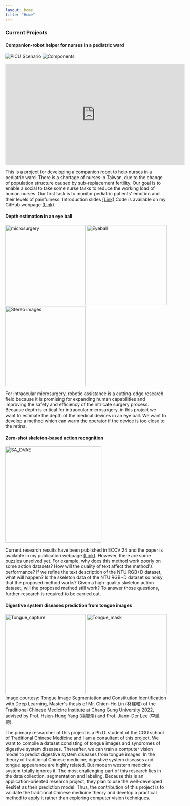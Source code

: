 ```yaml
---
layout: home
title: "Home"
---
```


<h3 class="fw-bold">Current Projects</h3>

#### Companion-robot helper for nurses in a pediatric ward
![PICU Scenario](http://yangchihyuan.github.io/assets/img/PICU_Scenario_1.jpg)
![Components](http://yangchihyuan.github.io/assets/img/RobotNurseHelperComponents.jpg)

<iframe width="560" height="315" src="https://www.youtube.com/embed/gLJKk88el-U?si=Fk2D7acL8COeuUGV" title="YouTube video player" frameborder="0" allow="accelerometer; autoplay; clipboard-write; encrypted-media; gyroscope; picture-in-picture; web-share" referrerpolicy="strict-origin-when-cross-origin" allowfullscreen></iframe>

This is a project for developing a companion robot to help nurses in a pediatric ward. There is a shortage of nurses in Taiwan, due to the change of population structure caused by sub-replacement fertility. Our goal is to enable a social to take some nurse tasks to reduce the working load of human nurses. Our first task is to monitor pediatric patients' emotion and their levels of painfulness.
Introduction slides [(Link)](https://www.dropbox.com/scl/fi/zmytc7e8zdvyo8svnumpc/Zenbo-Nurse-Helper.pptx?rlkey=yfq7dhkctzgfsa6h7bca49oe5&dl=0)
Code is available on my GitHub webpage [(Link)](https://github.com/yangchihyuan/ZenboNurseHelper).

#### Depth estimation in an eye ball

<img src="http://yangchihyuan.github.io/assets/img/microsurgery.jpg" height="250" alt="microsurgery">
<img src="http://yangchihyuan.github.io/assets/img/Eyeball.jpg" height="250" alt="Eyeball">
<img src="http://yangchihyuan.github.io/assets/img/007_MH_RD_3D_merged.jpg" height="250" alt="Stereo images">

For intraocular microsurgery, robotic assistance is a cutting-edge research field because it is promising for expanding human capabilities and improving the safety and efficiency of the intricate surgery process. Because depth is critical for intraocular microsurgery, in this project we want to estimate the depth of the medical devices in an eye ball. We want to develop a method which can warm the operator if the device is too close to the retina.

#### Zero-shot skeleton-based action recognition
<img src="http://yangchihyuan.github.io/publications/ECCV_2024_SA_DVAE.jpg" height="300" alt="SA_DVAE">

Current research results have been published in ECCV'24 and the paper is available in my publication webpage [(Link)](https://yangchihyuan.github.io/publications). However, there are some puzzles unsolved yet. For example, why does this method work poorly on some action datasets? How will the quality of text affect the method's performance? If we refine the text description of the NTU RGB+D dataset, what will happen? Is the skeleton data of the NTU RGB+D dataset so noisy that the proposed method works? Given a high-quality skeleton action dataset, will the proposed method still work?
To answer those questions, further research is required to be carried out.

#### Digestive system diseases prediction from tongue images
<img src="http://yangchihyuan.github.io/assets/img/Tongue_capture.jpg" height="250" alt="Tongue_capture">
<img src="http://yangchihyuan.github.io/assets/img/Tongue_mask.jpg" height="250" alt="Tongue_mask">
<br/>Image courtesy: Tongue Image Segmentation and Constitution Identification with Deep Learning, Master's thesis of Mr. Chien-Ho Lin (林建和) of the Traditional Chinese Medicine Institute at Chang Gung University 2022, advised by Prof. Hsien-Hung Yang (楊賢鴻) and Prof. Jiann-Der Lee (李建德).

The primary researcher of this project is a Ph.D. student of the CGU school of Traditional Chinese Medicine and I am a consultant of this project. We want to compile a dataset consisting of tongue images and syndromes of digestive system diseases. Thereafter, we can train a computer vision model to predict digestive system diseases from tongue images. In the theory of traditional Chinese medicine, digestive system diseases and tongue appearance are highly related. But modern western medicine system totally ignores it. The most challenging part of this research lies in the data collection, segmentation and labeling. 
Because this is an application-oriented research project, they plan to use the well-developed ResNet as their prediction model. Thus, the contribution of this project is to validate the traditional Chinese medicine theory and develop a practical method to apply it rather than exploring computer vision techniques.

